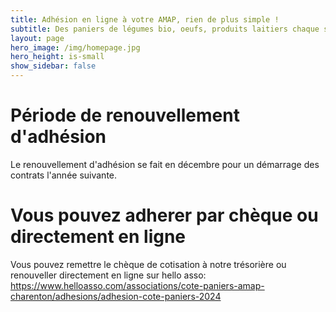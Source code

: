 ```yaml
---
title: Adhésion en ligne à votre AMAP, rien de plus simple !
subtitle: Des paniers de légumes bio, oeufs, produits laitiers chaque semaine...
layout: page
hero_image: /img/homepage.jpg
hero_height: is-small
show_sidebar: false
---
```


# Période de renouvellement d'adhésion

Le renouvellement d'adhésion se fait en décembre pour un démarrage des contrats l'année suivante.

# Vous pouvez adherer par chèque ou directement en ligne

Vous pouvez remettre le chèque de cotisation à notre trésorière ou renouveller directement en ligne sur hello asso: https://www.helloasso.com/associations/cote-paniers-amap-charenton/adhesions/adhesion-cote-paniers-2024


